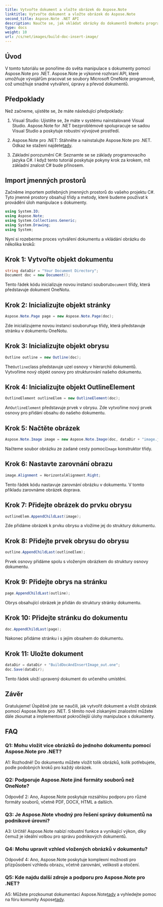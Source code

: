 ```yaml
---
title: Vytvořte dokument a vložte obrázek do Aspose.Note
linktitle: Vytvořte dokument a vložte obrázek do Aspose.Note
second_title: Aspose.Note .NET API
description: Naučte se, jak vkládat obrázky do dokumentů OneNotu programově pomocí Aspose.Note pro .NET. Snadné kroky pro bezproblémovou manipulaci s dokumenty.
type: docs
weight: 10
url: /cs/net/images/build-doc-insert-image/
---
```

## Úvod

V tomto tutoriálu se ponoříme do světa manipulace s dokumenty pomocí Aspose.Note pro .NET. Aspose.Note je výkonné rozhraní API, které umožňuje vývojářům pracovat se soubory Microsoft OneNote programově, což umožňuje snadné vytváření, úpravy a převod dokumentů. 

## Předpoklady

Než začneme, ujistěte se, že máte následující předpoklady:

1. Visual Studio: Ujistěte se, že máte v systému nainstalované Visual Studio. Aspose.Note for .NET bezproblémově spolupracuje se sadou Visual Studio a poskytuje robustní vývojové prostředí.

2.  Aspose.Note pro .NET: Stáhněte a nainstalujte Aspose.Note pro .NET. Odkaz ke stažení najdete[tady](https://releases.aspose.com/note/net/).

3. Základní porozumění C#: Seznamte se se základy programovacího jazyka C#. I když tento tutoriál poskytuje pokyny krok za krokem, mít základní znalost C# bude přínosem.

## Import jmenných prostorů

Začněme importem potřebných jmenných prostorů do vašeho projektu C#. Tyto jmenné prostory obsahují třídy a metody, které budeme používat k provádění úloh manipulace s dokumenty.

```csharp
using System.IO;
using Aspose.Note;
using System.Collections.Generic;
using System.Drawing;
using System;
```

Nyní si rozeberme proces vytváření dokumentu a vkládání obrázku do několika kroků:

## Krok 1: Vytvořte objekt dokumentu

```csharp
string dataDir = "Your Document Directory";
Document doc = new Document();
```

 Tento řádek kódu inicializuje novou instanci souboru`Document` třídy, která představuje dokument OneNotu.

## Krok 2: Inicializujte objekt stránky

```csharp
Aspose.Note.Page page = new Aspose.Note.Page(doc);
```

 Zde inicializujeme novou instanci souboru`Page` třídy, která představuje stránku v dokumentu OneNotu.

## Krok 3: Inicializujte objekt obrysu

```csharp
Outline outline = new Outline(doc);
```

 The`Outline`class představuje uzel osnovy v hierarchii dokumentů. Vytvoříme nový objekt osnovy pro strukturování našeho dokumentu.

## Krok 4: Inicializujte objekt OutlineElement

```csharp
OutlineElement outlineElem = new OutlineElement(doc);
```

 An`OutlineElement` představuje prvek v obrysu. Zde vytvoříme nový prvek osnovy pro přidání obsahu do našeho dokumentu.

## Krok 5: Načtěte obrázek

```csharp
Aspose.Note.Image image = new Aspose.Note.Image(doc, dataDir + "image.jpg");
```

 Načteme soubor obrázku ze zadané cesty pomocí`Image` konstruktor třídy.

## Krok 6: Nastavte zarovnání obrazu

```csharp
image.Alignment = HorizontalAlignment.Right;
```

Tento řádek kódu nastavuje zarovnání obrázku v dokumentu. V tomto příkladu zarovnáme obrázek doprava.

## Krok 7: Přidejte obrázek do prvku obrysu

```csharp
outlineElem.AppendChildLast(image);
```

Zde přidáme obrázek k prvku obrysu a vložíme jej do struktury dokumentu.

## Krok 8: Přidejte prvek obrysu do obrysu

```csharp
outline.AppendChildLast(outlineElem);
```

Prvek osnovy přidáme spolu s vloženým obrázkem do struktury osnovy dokumentu.

## Krok 9: Přidejte obrys na stránku

```csharp
page.AppendChildLast(outline);
```

Obrys obsahující obrázek je přidán do struktury stránky dokumentu.

## Krok 10: Přidejte stránku do dokumentu

```csharp
doc.AppendChildLast(page);
```

Nakonec přidáme stránku i s jejím obsahem do dokumentu.

## Krok 11: Uložte dokument

```csharp
dataDir = dataDir + "BuildDocAndInsertImage_out.one";
doc.Save(dataDir);
```

Tento řádek uloží upravený dokument do určeného umístění.

## Závěr

Gratulujeme! Úspěšně jste se naučili, jak vytvořit dokument a vložit obrázek pomocí Aspose.Note pro .NET. S těmito nově získanými znalostmi můžete dále zkoumat a implementovat pokročilejší úlohy manipulace s dokumenty.

## FAQ

### Q1: Mohu vložit více obrázků do jednoho dokumentu pomocí Aspose.Note pro .NET?

A1: Rozhodně! Do dokumentu můžete vložit tolik obrázků, kolik potřebujete, podle podobných kroků pro každý obrázek.

### Q2: Podporuje Aspose.Note jiné formáty souborů než OneNote?

Odpověď 2: Ano, Aspose.Note poskytuje rozsáhlou podporu pro různé formáty souborů, včetně PDF, DOCX, HTML a dalších.

### Q3: Je Aspose.Note vhodný pro řešení správy dokumentů na podnikové úrovni?

A3: Určitě! Aspose.Note nabízí robustní funkce a vynikající výkon, díky čemuž je ideální volbou pro správu podnikových dokumentů.

### Q4: Mohu upravit vzhled vložených obrázků v dokumentu?

Odpověď 4: Ano, Aspose.Note poskytuje komplexní možnosti pro přizpůsobení vzhledu obrazu, včetně zarovnání, velikosti a otočení.

### Q5: Kde najdu další zdroje a podporu pro Aspose.Note pro .NET?

 A5: Můžete prozkoumat dokumentaci Aspose.Note[tady](https://reference.aspose.com/note/net/) a vyhledejte pomoc na fóru komunity Aspose[tady](https://forum.aspose.com/c/note/28).